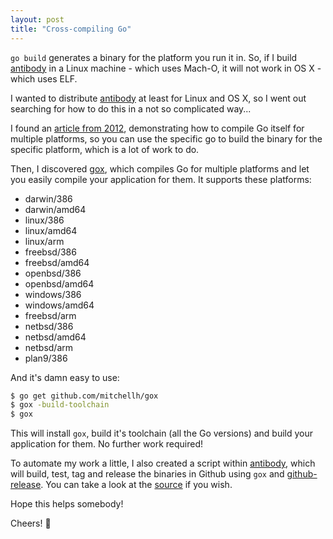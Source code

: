 ```yaml
---
layout: post
title: "Cross-compiling Go"
---
```


`go build` generates a binary for the platform you run it in. So, if I
build [antibody][antibody] in a Linux machine - which uses Mach-O, it will
not work in OS X - which uses ELF.

I wanted to distribute [antibody][antibody] at least for Linux and OS X, so
I went out searching for how to do this in a not so complicated way...

I found an [article from 2012](http://solovyov.net/en/2012/cross-compiling-go/),
demonstrating how to compile Go itself for multiple platforms, so you can use
the specific go to build the binary for the specific platform, which is a lot
of work to do.

Then, I discovered [gox](https://github.com/mitchellh/gox), which compiles Go
for multiple platforms and let you easily compile your application for
them. It supports these platforms:

- darwin/386
- darwin/amd64
- linux/386
- linux/amd64
- linux/arm
- freebsd/386
- freebsd/amd64
- openbsd/386
- openbsd/amd64
- windows/386
- windows/amd64
- freebsd/arm
- netbsd/386
- netbsd/amd64
- netbsd/arm
- plan9/386

And it's damn easy to use:

```sh
$ go get github.com/mitchellh/gox
$ gox -build-toolchain
$ gox
```

This will install `gox`, build it's toolchain (all the Go versions) and build
your application for them. No further work required!

To automate my work a little, I also created a script within
[antibody][antibody], which will build, test, tag and release the binaries
in Github using `gox` and [github-release][github-release]. You can take a
look at the
[source](https://github.com/caarlos0/antibody/blob/master/scripts/release.sh)
if you wish.

Hope this helps somebody!

Cheers! :beers:

[antibody]: https://github.com/caarlos0/antibody
[github-release]: http://github.com/aktau/github-release
